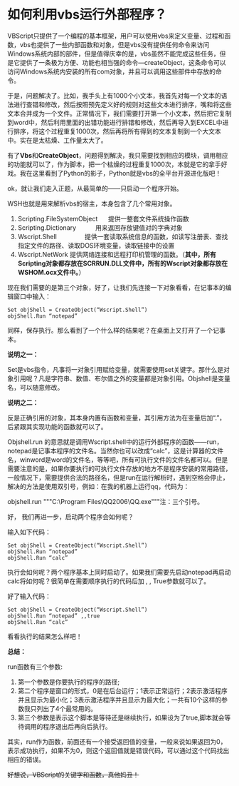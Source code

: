 # 如何利用vbs运行外部程序？

VBScript只提供了一个编程的基本框架，用户可以使用vbs来定义变量、过程和函数，vbs也提供了一些内部函数和对象，但是vbs没有提供任何命令来访问Windows系统内部的部件，但是值得庆幸的是，vbs虽然不能完成这些任务，但是它提供了一条极为方便、功能也相当强的命令—createObject，这条命令可以访问Windows系统内安装的所有com对象，并且可以调用这些部件中存放的命令。

于是，问题解决了。比如，我手头上有1000个小文本，我首先对每一个文本的语法进行查错和修改，然后按照预先定义好的规则对这些文本进行排序，嘴和将这些文本合并成为一个文件。正常情况下，我们需要打开第一个小文本，然后把它复制到word中，然后利用里面的出错功能进行排错和修改，然后再导入到EXCEL中进行排序，将这个过程重复1000次，然后再将所有得到的文本复制到一个大文本中。实在是太枯燥、工作量太大了。

有了**Vbs**和**CreateObject**，问题得到解决，我只需要找到相应的模块，调用相应的功能就可以了，作为脚本，把一个枯燥的过程重复1000次，本就是它的拿手好戏。我在这里看到了Python的影子，Python就是vbs的全平台开源进化版吧！

ok，就让我们走入正题，从最简单的——只启动一个程序开始。

WSH也就是用来解析vbs的宿主，本身包含了几个常用对象。

1. Scripting.FileSystemObject      提供一整套文件系统操作函数
2. Scripting.Dictionary                  用来返回存放键值对的字典对象
3. Wscript.Shell                              提供一套读取系统信息的函数，如读写注册表、查找指定文件的路径、读取DOS环境变量，读取链接中的设置
4. Wscript.NetWork                      提供网络连接和远程打印机管理的函数。（**其中，所有Scripting对象都存放在SCRRUN.DLL文件中，所有的Wscript对象都存放在WSHOM.ocx文件中。**）

现在我们需要的是第三个对象，好了，让我们先连接一下对象看看，在记事本的编辑窗口中输入：

```vbscript
Set objShell = CreateObject(“Wscript.Shell”)
objShell.Run “notepad”
```

同样，保存执行。那么看到了一个什么样的结果呢？在桌面上又打开了一个记事本。

**说明之一：**

Set是vbs指令，凡事将一对象引用赋给变量，就需要使用set关键字。那什么是对象引用呢？凡是字符串、数值、布尔值之外的变量都是对象引用。Objshell是变量名，可以随意修改。

**说明之二：**

反是正确引用的对象，其本身内置有函数和变量，其引用方法为在变量后加“.”，后紧跟其实现功能的函数就可以了。

Objshell.run 的意思就是调用Wscript.shell中的运行外部程序的函数——run，notepad是记事本程序的文件名。当然你也可以改成“calc”，这是计算器的文件名，winword是word的文件名，等等吧，所有可执行文件的文件名都可以。但是需要注意的是，如果你要执行的可执行文件存放的地方不是程序安装的常用路径，一般情况下，需要提供合法的路径名，但是run在运行解析时，遇到空格会停止，解决的方法是使用双引号，例如：在我的机器上运行qq，代码为：

objshell.run """C:\Program Files\QQ2006\QQ.exe"""注：三个引号。

好， 我们再进一步，启动两个程序会如何呢？

输入如下代码：

```vbscript
Set objShell = CreateObject(“Wscript.Shell”)
objShell.Run “notepad”
objShell.Run “calc”
```

执行会如何呢？两个程序基本上同时启动了。如果我们需要先启动notepad再启动calc将如何呢？很简单在需要顺序执行的代码后加 , , True参数就可以了。

好了输入代码：

```vbscript
Set objShell = CreateObject(“Wscript.Shell”)
objShell.Run “notepad” ,,true
objShell.Run “calc”
```

看看执行的结果怎么样吧！

**总结：**

run函数有三个参数:

1. 第一个参数是你要执行的程序的路径;
2. 第二个程序是窗口的形式，0是在后台运行；1表示正常运行；2表示激活程序并且显示为最小化；3表示激活程序并且显示为最大化；一共有10个这样的参数我只列出了4个最常用的。
3. 第三个参数是表示这个脚本是等待还是继续执行，如果设为了true,脚本就会等待调用的程序退出后再向后执行。

其实，run作为函数，前面还有一个接受返回值的变量，一般来说如果返回为0，表示成功执行，如果不为0，则这个返回值就是错误代码，可以通过这个代码找出相应的错误。

~~好想说，VBScript的关键字和函数，真他妈丑！~~



